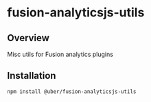 # fusion-analyticsjs-utils
## Overview

Misc utils for Fusion analytics plugins

## Installation

```
npm install @uber/fusion-analyticsjs-utils
```
